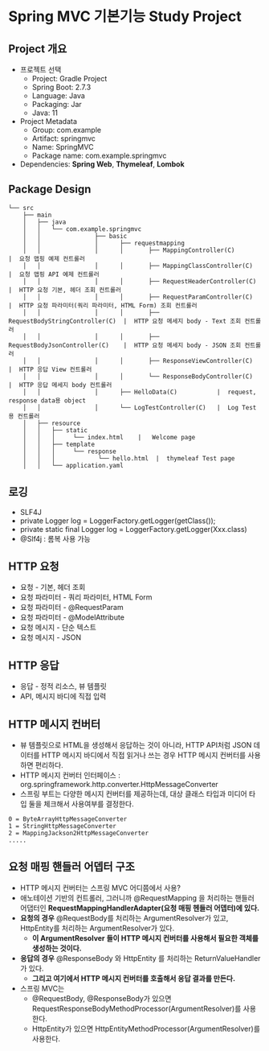 # Spring MVC 기본기능 Study Project
## Project 개요
- 프로젝트 선택
    - Project: Gradle Project
    - Spring Boot: 2.7.3
    - Language: Java
    - Packaging: Jar
    - Java: 11
- Project Metadata
    - Group: com.example
    - Artifact: springmvc
    - Name: SpringMVC
    - Package name: com.example.springmvc
- Dependencies: **Spring Web**, **Thymeleaf**, **Lombok**

## Package Design
```
└── src
    ├── main
    │   ├── java
    │   │   └── com.example.springmvc
    │   │               ├── basic
    │   │               │      ├── requestmapping
    │   │               │      │       ├── MappingController(C)            |  요청 맵핑 예제 컨트롤러
    │   │               │      │       ├── MappingClassController(C)       |  요청 맵핑 API 예제 컨트롤러
    │   │               │      │       ├── RequestHeaderController(C)      |  HTTP 요청 기본, 헤더 조회 컨트롤러
    │   │               │      │       ├── RequestParamController(C)       |  HTTP 요청 파라미터(쿼리 파라미터, HTML Form) 조회 컨트롤러
    │   │               │      │       ├── RequestBodyStringController(C)  |  HTTP 요청 메세지 body - Text 조회 컨트롤러
    │   │               │      │       ├── RequestBodyJsonController(C)    |  HTTP 요청 메세지 body - JSON 조회 컨트롤러
    │   │               │      │       ├── ResponseViewController(C)       |  HTTP 응답 View 컨트롤러
    │   │               │      │       └── ResponseBodyController(C)       |  HTTP 응답 메세지 body 컨트롤러
    │   │               │      ├── HelloData(C)           |  request, response data용 object
    │   │               │      └── LogTestController(C)   |  Log Test용 컨트롤러
    │   ├── resource
    │   │   ├── static
    │   │   │     └── index.html    |   Welcome page
    │   │   ├── template
    │   │   │     └── response
    │   │   │            └── hello.html  |  thymeleaf Test page
    │   │   └── application.yaml
```

## 로깅
- SLF4J
- private Logger log = LoggerFactory.getLogger(getClass());
- private static final Logger log = LoggerFactory.getLogger(Xxx.class)
- @Slf4j : 롬복 사용 가능

## HTTP 요청 
- 요청 - 기본, 헤더 조회
- 요청 파라미터 - 쿼리 파라미터, HTML Form
- 요청 파라미터 - @RequestParam
- 요청 파라미터 - @ModelAttribute
- 요청 메시지 - 단순 텍스트
- 요청 메시지 - JSON

## HTTP 응답
- 응답 - 정적 리소스, 뷰 템플릿
- API, 메시지 바디에 직접 입력

## HTTP 메시지 컨버터
- 뷰 템플릿으로 HTML을 생성해서 응답하는 것이 아니라, HTTP API처럼 JSON 데이터를 HTTP 메시지 바디에서 직접 읽거나 쓰는 경우 HTTP 메시지 컨버터를 사용하면 편리하다.
- HTTP 메시지 컨버터 인터페이스 : org.springframework.http.converter.HttpMessageConverter
- 스프링 부트는 다양한 메시지 컨버터를 제공하는데, 대상 클래스 타입과 미디어 타입 둘을 체크해서 사용여부를 결정한다. 
```
0 = ByteArrayHttpMessageConverter
1 = StringHttpMessageConverter
2 = MappingJackson2HttpMessageConverter
.....
```

## 요청 매핑 핸들러 어뎁터 구조
- HTTP 메시지 컨버터는 스프링 MVC 어디쯤에서 사용?
- 애노테이션 기반의 컨트롤러, 그러니까 @RequestMapping 을 처리하는 핸들러 어댑터인 **RequestMappingHandlerAdapter(요청 매핑 헨들러 어뎁터)에 있다.**
- **요청의 경우** @RequestBody를 처리하는 ArgumentResolver가 있고, HttpEntity를 처리하는 ArgumentResolver가 있다.
  - **이 ArgumentResolver 들이 HTTP 메시지 컨버터를 사용해서 필요한 객체를 생성하는 것이다.**
- **응답의 경우** @ResponseBody 와 HttpEntity 를 처리하는 ReturnValueHandler 가 있다.
  - **그리고 여기에서 HTTP 메시지 컨버터를 호출해서 응답 결과를 만든다.**
- 스프링 MVC는
  - @RequestBody, @ResponseBody가 있으면 RequestResponseBodyMethodProcessor(ArgumentResolver)를 사용한다.
  - HttpEntity가 있으면 HttpEntityMethodProcessor(ArgumentResolver)를 사용한다.